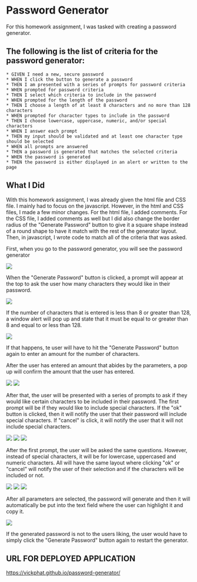 # Password Generator

For this homework assignment, I was tasked with creating a password generator.

<h2>The following is the list of criteria for the password generator:</h2>

    * GIVEN I need a new, secure password
    * WHEN I click the button to generate a password
    * THEN I am presented with a series of prompts for password criteria
    * WHEN prompted for password criteria
    * THEN I select which criteria to include in the password
    * WHEN prompted for the length of the password
    * THEN I choose a length of at least 8 characters and no more than 128 characters
    * WHEN prompted for character types to include in the password
    * THEN I choose lowercase, uppercase, numeric, and/or special characters
    * WHEN I answer each prompt
    * THEN my input should be validated and at least one character type should be selected
    * WHEN all prompts are answered
    * THEN a password is generated that matches the selected criteria
    * WHEN the password is generated
    * THEN the password is either displayed in an alert or written to the page

<h2>What I Did</h2>

<p>With this homework assignment, I was already given the html file and CSS file. I mainly had to focus on
the javascript. However, in the html and CSS files, I made a few minor changes. For the html file, I added comments. For the CSS file, I added comments as well but I did also change the border radius of the 
"Generate Password" button to give it a square shape instead of a round shape to have it match with the 
rest of the generator layout. Then, in javascript, I wrote code to match all of the criteria that was asked.</p>

<p>First, when you go to the password generator, you will see the password generator</p>

<img src="https://github.com/vickphat/password-generator/blob/master/Assets/images/password-gen1.JPG">

<br>

<p>When the "Generate Password" button is clicked, a prompt will appear at the top to ask the user how many characters they would like in their password.</p>

<img src="https://github.com/vickphat/password-generator/blob/master/Assets/images/password-gen2.JPG">

<br>

<p>If the number of characters that is entered is less than 8 or
greater than 128, a window alert will pop up and state that it must be equal to or greater than 8 and equal to or less than 128.</p>

<img src="https://github.com/vickphat/password-generator/blob/master/Assets/images/password-gen3.JPG">

<br>

<p>If that happens, te user will have to hit the "Generate Password" button again to enter an amount for the number of characters.</p>

<p>After the user has entered an amount that abides by the parameters, a pop up will confirm the amount that the user has entered.</p>

<img src="https://github.com/vickphat/password-generator/blob/master/Assets/images/password-gen4.JPG">

<img src="https://github.com/vickphat/password-generator/blob/master/Assets/images/password-gen5.JPG">
<br>

<p>After that, the user will be presented with a series of prompts to ask if they would like certain characters to be included in their password. The first prompt will be if they would like to include special characters. If the "ok" button is clicked, then it will notify the user that their password will include special characters. If "cancel" is click, it will notify the user that it will not include special characters.</p>

<img src="https://github.com/vickphat/password-generator/blob/master/Assets/images/password-gen6.JPG">

<img src="https://github.com/vickphat/password-generator/blob/master/Assets/images/password-gen7.JPG">

<img src="https://github.com/vickphat/password-generator/blob/master/Assets/images/password-gen8.JPG">

<br>

<p>After the first prompt, the user will be asked the same questions. However, instead of special characters, it will be for lowercase, uppercased and numeric characters. All will have the same layout where clicking "ok" or "cancel" will notify the user of their selection and if the characters will be included or not.</p>

<img src="https://github.com/vickphat/password-generator/blob/master/Assets/images/password-gen10.JPG">

<img src="https://github.com/vickphat/password-generator/blob/master/Assets/images/password-gen11.JPG">

<img src="https://github.com/vickphat/password-generator/blob/master/Assets/images/password-gen12.JPG">

<br>

<p>After all parameters are selected, the password will generate and then it will automatically be put into the text field where the user can highlight it and copy it.</p>

<img src="https://github.com/vickphat/password-generator/blob/master/Assets/images/password-gen9.JPG">

<p>If the generated password is not to the users liking, the user would have to simply click the "Generate Password" button again to restart the generator.</p>

<h2>URL FOR DEPLOYED APPLICATION</h2>

https://vickphat.github.io/password-generator/